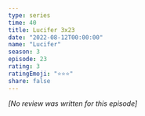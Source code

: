 ```yaml
---
type: series
time: 40
title: Lucifer 3x23
date: "2022-08-12T00:00:00"
name: "Lucifer"
season: 3
episode: 23
rating: 3
ratingEmoji: "⭐️⭐️⭐️"
share: false
---
```


*[No review was written for this episode]*